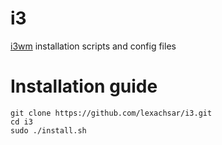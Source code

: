 # i3
[i3wm](https://i3wm.org/) installation scripts and config files 

# Installation guide
```
git clone https://github.com/lexachsar/i3.git
cd i3
sudo ./install.sh
```
